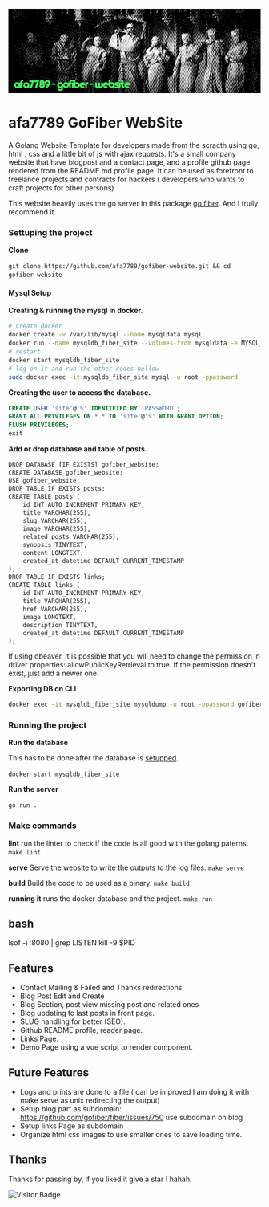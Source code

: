 ![Theme Image](resources/banner.png)
# afa7789 GoFiber WebSite

A Golang Website Template for developers made from the scracth using go, html , css and a little bit of js with ajax requests. It's a small company website that have blogpost and a contact page, and a profile github page rendered from the README.md profile page. It can be used as forefront to freelance projects and contracts for hackers ( developers who wants to craft projects for other persons)

This website heavily uses the go server in this package [go fiber](https://gofiber.io/). And I trully recommend it.

### Settuping the project

__Clone__

`git clone https://github.com/afa7789/gofiber-website.git && cd gofiber-website`
#### Mysql Setup

__Creating & running the mysql in docker.__
```sh
# create docker
docker create -v /var/lib/mysql --name mysqldata mysql
docker run --name mysqldb_fiber_site --volumes-from mysqldata -e MYSQL_ROOT_PASSWORD=password -p 3306:3306 -d mysql:latest
# restart
docker start mysqldb_fiber_site
# log on it and run the other codes bellow
sudo docker exec -it mysqldb_fiber_site mysql -u root -ppassword
```

__Creating the user to access the database.__
```sql
CREATE USER 'site'@'%' IDENTIFIED BY 'PASSWORD';
GRANT ALL PRIVILEGES ON *.* TO 'site'@'%' WITH GRANT OPTION;
FLUSH PRIVILEGES;
exit
```

__Add or drop database and table of posts.__
```
DROP DATABASE [IF EXISTS] gofiber_website;
CREATE DATABASE gofiber_website;
USE gofiber_website;
DROP TABLE IF EXISTS posts;
CREATE TABLE posts (
    id INT AUTO_INCREMENT PRIMARY KEY,
    title VARCHAR(255),
    slug VARCHAR(255),
    image VARCHAR(255),
    related_posts VARCHAR(255),
    synopsis TINYTEXT,
    content LONGTEXT,
    created_at datetime DEFAULT CURRENT_TIMESTAMP
);
DROP TABLE IF EXISTS links;
CREATE TABLE links (
    id INT AUTO_INCREMENT PRIMARY KEY,
    title VARCHAR(255),
    href VARCHAR(255),
    image LONGTEXT,
    description TINYTEXT,
    created_at datetime DEFAULT CURRENT_TIMESTAMP
);
```

if using dbeaver, it is possible that you will need to change the permission in driver properties: allowPublicKeyRetrieval to true. If the permission doesn't exist, just add a newer one.

__Exporting DB on CLI__

```sh
docker exec -it mysqldb_fiber_site mysqldump -u root -ppassword gofiber_website > dump.sql
```

### Running the project

__Run the database__

This has to be done after the database is [setupped](#mysql-setup).

`docker start mysqldb_fiber_site`

__Run the server__

`go run .`

### Make commands

__lint__
run the linter to check if the code is all good with the golang paterns.
`make lint`

__serve__
Serve the website to write the outputs to the log files.
`make serve`

__build__
Build the code to be used as a binary.
`make build`

__running it__
runs the docker database and the project.
`make run`

## bash

lsof -i :8080 | grep LISTEN
kill -9 $PID
## Features
- Contact Mailing & Failed and Thanks redirections
- Blog Post Edit and Create
- Blog Section, post view missing post and related ones
- Blog updating to last posts in front page.
- SLUG handling for better (SEO).
- Github README profile, reader page.
- Links Page.
- Demo Page using a vue script to render component.

## Future Features
- Logs and prints are done to a file ( can be improved I am doing it with make serve as unix redirecting the output)
- Setup blog part as subdomain: https://github.com/gofiber/fiber/issues/750 use subdomain on blog
- Setup links Page as subdomain
- Organize html css images to use smaller ones to save loading time.

## Thanks

Thanks for passing by, if you liked it give a star ! hahah.

![Visitor Badge](https://visitor-badge.laobi.icu/badge?page_id=afa7789.gofiber-website)
